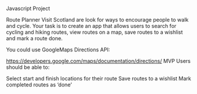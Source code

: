 Javascript Project

Route Planner
Visit Scotland are look for ways to encourage people to walk and cycle. Your task is to create an app that allows users to search for cycling and hiking routes, view routes on a map, save routes to a wishlist and mark a route done.

You could use GoogleMaps Directions API:

https://developers.google.com/maps/documentation/directions/
MVP
Users should be able to:

Select start and finish locations for their route
Save routes to a wishlist
Mark completed routes as ‘done’
